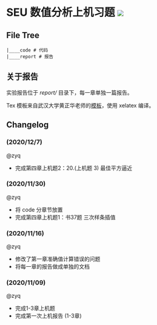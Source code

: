 <!--
 * @Author: zyq
 * @Date: 2020-11-09 13:42:50
 * @LastEditTime: 2020-12-01 10:14:07
 * @LastEditors: Please set LastEditors
 * @Description: In User Settings Edit
 * @FilePath: /numerical_analysis/README.md
-->
# SEU 数值分析上机习题 ![](https://img.shields.io/github/license/Starrynightzyq/SEU-NumericalAnalysis-Exercises)

## File Tree

~~~
|____code # 代码
|____report # 报告
~~~

## 关于报告

实验报告位于 *report/* 目录下，每一章单独一篇报告。

Tex 模板来自武汉大学黄正华老师的[模板](http://aff.whu.edu.cn/huangzh/)，使用 xelatex 编译。

## Changelog

### (2020/12/7)

@zyq

- 完成第四章上机题2：20.(上机题 3) 最佳平方逼近

### (2020/11/30)

@zyq

- 将 code 分章节放置
- 完成第四章上机题1：书37题 三次样条插值

### (2020/11/16)

@zyq

- 修改了第一章准确值计算错误的问题
- 将每一章的报告做成单独的文档

### (2020/11/09)

@zyq

- 完成1-3章上机题
- 完成第一次上机报告 (1-3章)





